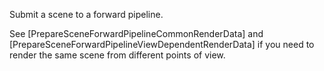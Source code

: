 Submit a scene to a forward pipeline.

See [PrepareSceneForwardPipelineCommonRenderData] and [PrepareSceneForwardPipelineViewDependentRenderData] if you need to render the same scene from different points of view.